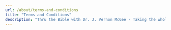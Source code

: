 ```yaml
---
url: /about/terms-and-conditions
title: "Terms and Conditions"
description: "Thru the Bible with Dr. J. Vernon McGee - Taking the whole Word to the whole world"
---
```











